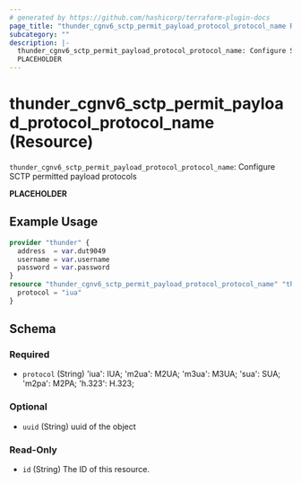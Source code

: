```yaml
---
# generated by https://github.com/hashicorp/terraform-plugin-docs
page_title: "thunder_cgnv6_sctp_permit_payload_protocol_protocol_name Resource - terraform-provider-thunder"
subcategory: ""
description: |-
  thunder_cgnv6_sctp_permit_payload_protocol_protocol_name: Configure SCTP permitted payload protocols
  PLACEHOLDER
---
```


# thunder_cgnv6_sctp_permit_payload_protocol_protocol_name (Resource)

`thunder_cgnv6_sctp_permit_payload_protocol_protocol_name`: Configure SCTP permitted payload protocols

__PLACEHOLDER__

## Example Usage

```terraform
provider "thunder" {
  address  = var.dut9049
  username = var.username
  password = var.password
}
resource "thunder_cgnv6_sctp_permit_payload_protocol_protocol_name" "thunder_cgnv6_sctp_permit_payload_protocol_protocol_name" {
  protocol = "iua"
}
```

<!-- schema generated by tfplugindocs -->
## Schema

### Required

- `protocol` (String) 'iua': IUA; 'm2ua': M2UA; 'm3ua': M3UA; 'sua': SUA; 'm2pa': M2PA; 'h.323': H.323;

### Optional

- `uuid` (String) uuid of the object

### Read-Only

- `id` (String) The ID of this resource.


